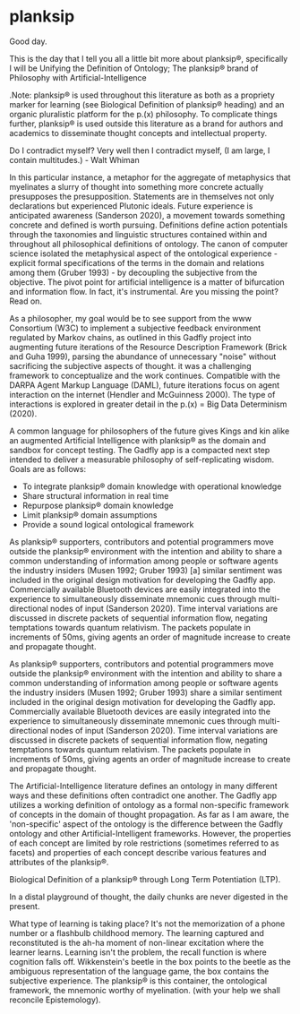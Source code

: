 # planksip

Good day.

This is the day that I tell you all a little bit more about planksip®, specifically I will be Unifying the Definition of Ontology; The planksip® brand of Philosophy with Artificial-Intelligence 

.Note: planksip® is used throughout this literature as both as a propriety marker for learning (see Biological Definition of planksip® heading) and an organic pluralistic platform for the p.(x) philosophy. To complicate things further, planksip® is used outside this literature as a brand for authors and academics to disseminate thought concepts and intellectual property.

Do I contradict myself?
Very well then I contradict myself,
(I am large, I contain multitudes.) - Walt Whiman

In this particular instance, a metaphor for the aggregate of metaphysics that myelinates a slurry of thought into something more concrete actually presupposes the presupposition. Statements are in themselves not only declarations but experienced Plutonic ideals. Future experience is anticipated awareness (Sanderson 2020), a movement towards something concrete and defined is worth pursuing. Definitions define action potentials through the taxonomies and linguistic structures contained within and throughout all philosophical definitions of ontology. The canon of computer science isolated the metaphysical aspect of the ontological experience - explicit formal specifications of the terms in the domain and relations among them (Gruber 1993) - by decoupling the subjective from the objective. The pivot point for artificial intelligence is a matter of bifurcation and information flow. In fact, it's instrumental. Are you missing the point? Read on. 

As a philosopher, my goal would be to see support from the www Consortium (W3C) to implement a subjective feedback environment regulated by Markov chains, as outlined in this Gadfly project into augmenting future iterations of the Resource Description Framework (Brick and Guha 1999), parsing the abundance of unnecessary "noise" without sacrificing the subjective aspects of thought. it was a challenging framework to conceptualize and the work continues. Compatible with the DARPA Agent Markup Language (DAML), future iterations focus on agent interaction on the internet (Hendler and McGuinness 2000). The type of interactions is explored in greater detail in the p.(x) = Big Data Determinism (2020). 


A common language for philosophers of the future gives Kings and kin alike an augmented Artificial Intelligence with planksip® as the domain and sandbox for concept testing. The Gadfly app is a compacted next step intended to deliver a measurable philosophy of self-replicating wisdom. Goals are as follows:
- To integrate planksip® domain knowledge with operational knowledge
- Share structural information in real time
- Repurpose planksip® domain knowledge
- Limit planksip® domain assumptions
- Provide a sound logical ontological framework

As planksip® supporters, contributors and potential programmers move outside the planksip® environment with the intention and ability to share a common understanding of information among people or software agents the industry insiders (Musen 1992; Gruber 1993) [a] similar sentiment was included in the original design motivation for developing the Gadfly app. Commercially available Bluetooth devices are easily integrated into the experience to simultaneously disseminate mnemonic cues through multi-directional nodes of input (Sanderson 2020). Time interval variations are discussed in discrete packets of sequential information flow, negating temptations towards quantum relativism. The packets populate in increments of 50ms, giving agents an order of magnitude increase to create and propagate thought.

As planksip® supporters, contributors and potential programmers move outside the planksip® environment with the intention and ability to share a common understanding of information among people or software agents the industry insiders (Musen 1992; Gruber 1993) share a similar sentiment included in the original design motivation for developing the Gadfly app. Commercially available Bluetooth devices are easily integrated into the experience to simultaneously disseminate mnemonic cues through multi-directional nodes of input (Sanderson 2020). Time interval variations are discussed in discrete packets of sequential information flow, negating temptations towards quantum relativism. The packets populate in increments of 50ms, giving agents an order of magnitude increase to create and propagate thought.

The Artificial-Intelligence literature defines an ontology in many different ways and these definitions often contradict one another. The Gadfly app utilizes a working definition of ontology as a formal non-specific framework of concepts in the domain of thought propagation. As far as I am aware, the 'non-specific' aspect of the ontology is the difference between the Gadfly ontology and other Artificial-Intelligent frameworks. However, the properties of each concept are limited by role restrictions (sometimes referred to as facets) and properties of each concept describe various features and attributes of the planksip®.

Biological Definition of a planksip® through Long Term Potentiation (LTP).

In a distal playground of thought, the daily chunks are never digested in the present.

What type of learning is taking place? It's not the memorization of a phone number or a flashbulb childhood memory. The learning captured and reconstituted is the ah-ha moment of non-linear excitation where the learner learns. Learning isn't the problem, the recall function is where cognition falls off. Wikkenstein's beetle in the box points to the beetle as the ambiguous representation of the language game, the box contains the subjective experience. The planksip® is this container, the ontological framework, the mnemonic worthy of myelination. (with your help we shall reconcile Epistemology). 

